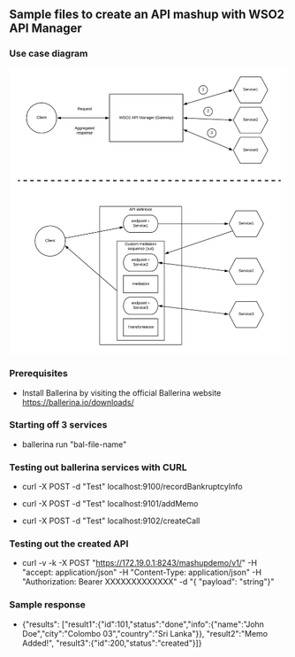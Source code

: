 ## Sample files to create an API mashup with WSO2 API Manager

### Use case diagram
![API Mashup with WSO2 API Manager](WSO2_APIM_Service_Mashup.png?raw=true)

### Prerequisites
* Install Ballerina by visiting the official Ballerina website
https://ballerina.io/downloads/

### Starting off 3 services
* ballerina run "bal-file-name"

### Testing out ballerina services with CURL
* curl -X POST -d "Test" localhost:9100/recordBankruptcyInfo

* curl -X POST -d "Test" localhost:9101/addMemo

* curl -X POST -d "Test" localhost:9102/createCall

### Testing out the created API
* curl -v -k -X POST "https://172.19.0.1:8243/mashupdemo/v1/" -H "accept: application/json" -H "Content-Type: application/json" -H "Authorization: Bearer XXXXXXXXXXXXX" -d "{ \"payload\": \"string\"}"

### Sample response
* {"results": ["result1":{"id":101,"status":"done","info":{"name":"John Doe","city":"Colombo 03","country":"Sri Lanka"}}, "result2":"Memo Added!", "result3":{"id":200,"status":"created"}]}
